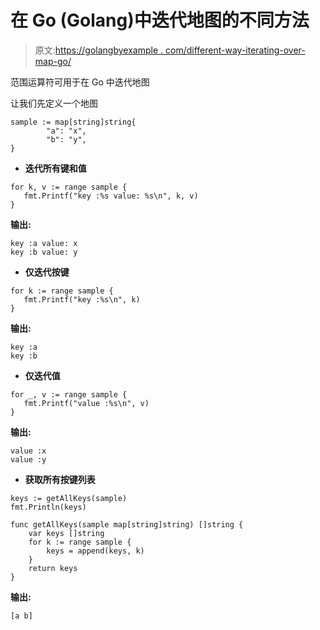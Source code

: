 # 在 Go (Golang)中迭代地图的不同方法

> 原文:[https://golangbyexample . com/different-way-iterating-over-map-go/](https://golangbyexample.com/different-ways-iterating-over-map-go/)

范围运算符可用于在 Go 中迭代地图

让我们先定义一个地图

```
sample := map[string]string{
        "a": "x",
        "b": "y",
}
```

*   **迭代所有键和值**

```
for k, v := range sample {
   fmt.Printf("key :%s value: %s\n", k, v)
}
```

**输出:**

```
key :a value: x
key :b value: y
```

*   **仅迭代按键**

```
for k := range sample {
   fmt.Printf("key :%s\n", k)
}
```

**输出:**

```
key :a
key :b
```

*   **仅迭代值**

```
for _, v := range sample {
   fmt.Printf("value :%s\n", v)
}
```

**输出:**

```
value :x
value :y
```

*   **获取所有按键列表**

```
keys := getAllKeys(sample)
fmt.Println(keys)

func getAllKeys(sample map[string]string) []string {
    var keys []string
    for k := range sample {
        keys = append(keys, k)
    }
    return keys
}
```

**输出:**

```
[a b]
```